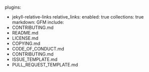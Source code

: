 plugins:
  - jekyll-relative-links
relative_links:
  enabled: true
  collections: true
  markdown: GFM
include:
  - CONTRIBUTING.md
  - README.md
  - LICENSE.md
  - COPYING.md
  - CODE_OF_CONDUCT.md
  - CONTRIBUTING.md
  - ISSUE_TEMPLATE.md
  - PULL_REQUEST_TEMPLATE.md